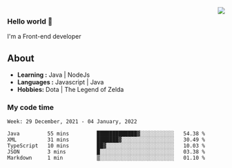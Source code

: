 <img align='right' src="https://github-readme-stats.vercel.app/api?username=jumodada&show_icons=true&theme=vue">

### Hello world 👋

I'm a Front-end developer 
    
## About
-  **Learning :** Java | NodeJs
-  **Languages :** Javascript | Java
-  **Hobbies:** Dota | The Legend of Zelda

### My code time

<!--START_SECTION:waka-->
```text
Week: 29 December, 2021 - 04 January, 2022

Java         55 mins         █████████████▓░░░░░░░░░░░   54.38 % 
XML          31 mins         ███████▓░░░░░░░░░░░░░░░░░   30.49 % 
TypeScript   10 mins         ██▓░░░░░░░░░░░░░░░░░░░░░░   10.03 % 
JSON         3 mins          █░░░░░░░░░░░░░░░░░░░░░░░░   03.38 % 
Markdown     1 min           ▒░░░░░░░░░░░░░░░░░░░░░░░░   01.10 % 
```
<!--END_SECTION:waka-->
